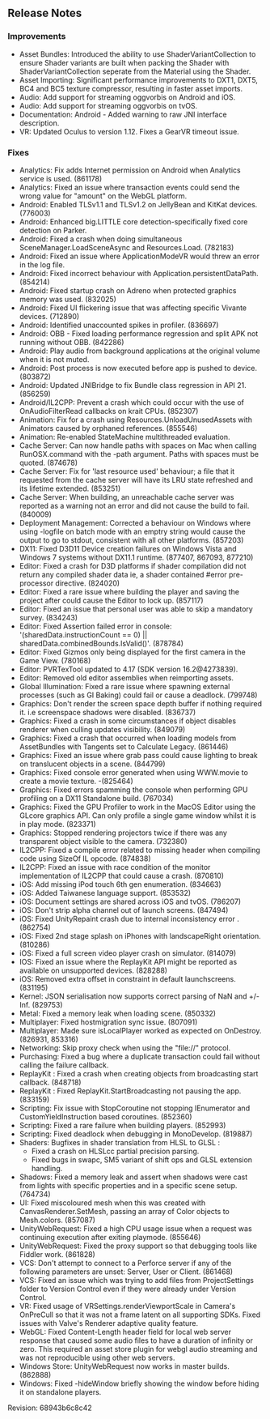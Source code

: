## Release Notes

### Improvements

-   Asset Bundles: Introduced the ability to use ShaderVariantCollection to ensure Shader variants are built when packing the Shader with ShaderVariantCollection seperate from the Material using the Shader.
-   Asset Importing: Significant performance improvements to DXT1, DXT5, BC4 and BC5 texture compressor, resulting in faster asset imports.
-   Audio: Add support for streaming oggvorbis on Android and iOS.
-   Audio: Add support for streaming oggvorbis on tvOS.
-   Documentation: Android - Added warning to raw JNI interface description.
-   VR: Updated Oculus to version 1.12. Fixes a GearVR timeout issue.

### Fixes

-   Analytics: Fix adds Internet permission on Android when Analytics service is used. (861178)
-   Analytics: Fixed an issue where transaction events could send the wrong value for \"amount\" on the WebGL platform.
-   Android: Enabled TLSv1.1 and TLSv1.2 on JellyBean and KitKat devices. (776003)
-   Android: Enhanced big.LITTLE core detection-specifically fixed core detection on Parker.
-   Android: Fixed a crash when doing simultaneous SceneManager.LoadSceneAsync and Resources.Load. (782183)
-   Android: Fixed an issue where ApplicationModeVR would threw an error in the log file.
-   Android: Fixed incorrect behaviour with Application.persistentDataPath. (854214)
-   Android: Fixed startup crash on Adreno when protected graphics memory was used. (832025)
-   Android: Fixed UI flickering issue that was affecting specific Vivante devices. (712890)
-   Android: Identified unaccounted spikes in profiler. (836697)
-   Android: OBB - Fixed loading performance regression and split APK not running without OBB. (842286)
-   Android: Play audio from background applications at the original volume when it is not muted.
-   Android: Post process is now executed before app is pushed to device. (803872)
-   Android: Updated JNIBridge to fix Bundle class regression in API 21. (856259)
-   Android/IL2CPP: Prevent a crash which could occur with the use of OnAudioFilterRead callbacks on krait CPUs. (852307)
-   Animation: Fix for a crash using Resources.UnloadUnusedAssets with Animators caused by orphaned references. (855546)
-   Animation: Re-enabled StateMachine multithreaded evaluation.
-   Cache Server: Can now handle paths with spaces on Mac when calling RunOSX.command with the -path argument. Paths with spaces must be quoted. (874678)
-   Cache Server: Fix for \'last resource used\' behaviour; a file that it requested from the cache server will have its LRU state refreshed and its lifetime extended. (853251)
-   Cache Server: When building, an unreachable cache server was reported as a warning not an error and did not cause the build to fail. (840009)
-   Deployment Management: Corrected a behaviour on Windows where using -logfile on batch mode with an emptry string would cause the output to go to stdout, consistent with all other platforms. (857203)
-   DX11: Fixed D3D11 Device creation failures on Windows Vista and Windows 7 systems without DX11.1 runtime. (877407, 867093, 877210)
-   Editor: Fixed a crash for D3D platforms if shader compilation did not return any compiled shader data ie, a shader contained #error pre-processor directive. (824020)
-   Editor: Fixed a rare issue where building the player and saving the project after could cause the Editor to lock up. (857117)
-   Editor: Fixed an issue that personal user was able to skip a mandatory survey. (834243)
-   Editor: Fixed Assertion failed error in console: \'(sharedData.instructionCount == 0) \|\| sharedData.combinedBounds.IsValid()\'. (878784)
-   Editor: Fixed Gizmos only being displayed for the first camera in the Game View. (780168)
-   Editor: PVRTexTool updated to 4.17 (SDK version 16.2@4273839).
-   Editor: Removed old editor assemblies when reimporting assets.
-   Global Illumination: Fixed a rare issue where spawning external processes (such as GI Baking) could fail or cause a deadlock. (799748)
-   Graphics: Don\'t render the screen space depth buffer if nothing required it. i.e screenspace shadows were disabled. (836737)
-   Graphics: Fixed a crash in some circumstances if object disables renderer when culling updates visibility. (849079)
-   Graphics: Fixed a crash that occurred when loading models from AssetBundles with Tangents set to Calculate Legacy. (861446)
-   Graphics: Fixed an issue where grab pass could cause lighting to break on translucent objects in a scene. (844799)
-   Graphics: Fixed console error generated when using WWW.movie to create a movie texture. -(825464)
-   Graphics: Fixed errors spamming the console when performing GPU profiling on a DX11 Standalone build. (767034)
-   Graphics: Fixed the GPU Profiler to work in the MacOS Editor using the GLcore graphics API. Can only profile a single game window whilst it is in play mode. (823371)
-   Graphics: Stopped rendering projectors twice if there was any transparent object visible to the camera. (732380)
-   IL2CPP: Fixed a compile error related to missing header when compiling code using SizeOf IL opcode. (874838)
-   IL2CPP: Fixed an issue with race condition of the monitor implementation of IL2CPP that could cause a crash. (870810)
-   iOS: Add missing iPod touch 6th gen enumeration. (834663)
-   iOS: Added Taiwanese language support. (853532)
-   iOS: Document settings are shared across iOS and tvOS. (786207)
-   iOS: Don\'t strip alpha channel out of launch screens. (847494)
-   iOS: Fixed UnityRepaint crash due to internal inconsistency error . (862754)
-   iOS: Fixed 2nd stage splash on iPhones with landscapeRight orientation. (810286)
-   iOS: Fixed a full screen video player crash on simulator. (814079)
-   IOS: Fixed an issue where the ReplayKit API might be reported as available on unsupported devices. (828288)
-   iOS: Removed extra offset in constraint in default launchscreens. (831195)
-   Kernel: JSON serialisation now supports correct parsing of NaN and +/- Inf. (829753)
-   Metal: Fixed a memory leak when loading scene. (850332)
-   Multiplayer: Fixed hostmigration sync issue. (807091)
-   Multiplayer: Made sure isLocalPlayer worked as expected on OnDestroy. (826931, 853316)
-   Networking: Skip proxy check when using the \"file://\" protocol.
-   Purchasing: Fixed a bug where a duplicate transaction could fail without calling the failure callback.
-   ReplayKit : Fixed a crash when creating objects from broadcasting start callback. (848718)
-   ReplayKit : Fixed ReplayKit.StartBroadcasting not pausing the app. (833159)
-   Scripting: Fix issue with StopCoroutine not stopping IEnumerator and CustomYieldInstruction based coroutines. (852360)
-   Scripting: Fixed a rare failure when building players. (852993)
-   Scripting: Fixed deadlock when debugging in MonoDevelop. (819887)
-   Shaders: Bugfixes in shader translation from HLSL to GLSL :
    -   Fixed a crash on HLSLcc partial precision parsing.
    -   Fixed bugs in swapc, SM5 variant of shift ops and GLSL extension handling.
-   Shadows: Fixed a memory leak and assert when shadows were cast from lights with specific properties and in a specific scene setup. (764734)
-   UI: Fixed miscoloured mesh when this was created with CanvasRenderer.SetMesh, passing an array of Color objects to Mesh.colors. (857087)
-   UnityWebRequest: Fixed a high CPU usage issue when a request was continuing execution after exiting playmode. (855646)
-   UnityWebRequest: Fixed the proxy support so that debugging tools like Fiddler work. (861828)
-   VCS: Don\'t attempt to connect to a Perforce server if any of the following parameters are unset: Server, User or Client. (861468)
-   VCS: Fixed an issue which was trying to add files from ProjectSettings folder to Version Control even if they were already under Version Control.
-   VR: Fixed usage of VRSettings.renderViewportScale in Camera\'s OnPreCull so that it was not a frame latent on all supporting SDKs. Fixed issues with Valve\'s Renderer adaptive quality feature.
-   WebGL: Fixed Content-Length header field for local web server response that caused some audio files to have a duration of infinity or zero. This required an asset store plugin for webgl audio streaming and was not reproducible using other web servers.
-   Windows Store: UnityWebRequest now works in master builds. (862888)
-   Windows: Fixed -hideWindow briefly showing the window before hiding it on standalone players.

Revision: 68943b6c8c42
